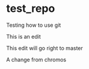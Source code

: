 # test_repo
Testing how to use git

This is an edit

This edit will go right to master

A change from chromos
